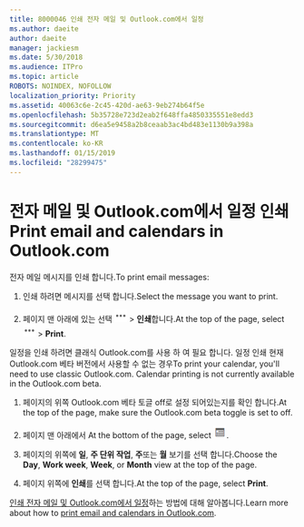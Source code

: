 ```yaml
---
title: 8000046 인쇄 전자 메일 및 Outlook.com에서 일정
ms.author: daeite
author: daeite
manager: jackiesm
ms.date: 5/30/2018
ms.audience: ITPro
ms.topic: article
ROBOTS: NOINDEX, NOFOLLOW
localization_priority: Priority
ms.assetid: 40063c6e-2c45-420d-ae63-9eb274b64f5e
ms.openlocfilehash: 5b35728e723d2eab2f648ffa4850335551e8edd3
ms.sourcegitcommit: d6ea5e9458a2b8ceaab3ac4bd483e1130b9a398a
ms.translationtype: MT
ms.contentlocale: ko-KR
ms.lasthandoff: 01/15/2019
ms.locfileid: "28299475"
---
```

# <a name="print-email-and-calendars-in-outlookcom"></a><span data-ttu-id="30173-102">전자 메일 및 Outlook.com에서 일정 인쇄</span><span class="sxs-lookup"><span data-stu-id="30173-102">Print email and calendars in Outlook.com</span></span>

<span data-ttu-id="30173-103">전자 메일 메시지를 인쇄 합니다.</span><span class="sxs-lookup"><span data-stu-id="30173-103">To print email messages:</span></span>
  
1. <span data-ttu-id="30173-104">인쇄 하려면 메시지를 선택 합니다.</span><span class="sxs-lookup"><span data-stu-id="30173-104">Select the message you want to print.</span></span>
    
2. <span data-ttu-id="30173-105">페이지 맨 아래에 있는 선택 ![더 많은 작업](media/64993e8a-4a62-43b1-aa05-90f5ad4cba54.png) \> **인쇄**합니다.</span><span class="sxs-lookup"><span data-stu-id="30173-105">At the top of the page, select ![More actions](media/64993e8a-4a62-43b1-aa05-90f5ad4cba54.png) \> **Print**.</span></span> 
    
<span data-ttu-id="30173-p101">일정을 인쇄 하려면 클래식 Outlook.com를 사용 하 여 필요 합니다. 일정 인쇄 현재 Outlook.com 베타 버전에서 사용할 수 없는 경우</span><span class="sxs-lookup"><span data-stu-id="30173-p101">To print your calendar, you'll need to use classic Outlook.com. Calendar printing is not currently available in the Outlook.com beta.</span></span>
  
1. <span data-ttu-id="30173-108">페이지의 위쪽 Outlook.com 베타 토글 off로 설정 되어있는지를 확인 합니다.</span><span class="sxs-lookup"><span data-stu-id="30173-108">At the top of the page, make sure the Outlook.com beta toggle is set to off.</span></span>
    
2. <span data-ttu-id="30173-109">페이지 맨 아래에서 </span><span class="sxs-lookup"><span data-stu-id="30173-109">At the bottom of the page, select</span></span> ![일정](media/9e1a821a-c32e-4851-a866-342a39ffdca0.png)<span data-ttu-id="30173-111">.</span><span class="sxs-lookup"><span data-stu-id="30173-111"></span></span>
    
3. <span data-ttu-id="30173-112">페이지의 위쪽에 **일**, **주 단위 작업**, **주**또는 **월** 보기를 선택 합니다.</span><span class="sxs-lookup"><span data-stu-id="30173-112">Choose the **Day**, **Work week**, **Week**, or **Month** view at the top of the page.</span></span> 
    
4. <span data-ttu-id="30173-113">페이지 위쪽에 **인쇄**를 선택 합니다.</span><span class="sxs-lookup"><span data-stu-id="30173-113">At the top of the page, select **Print**.</span></span> 
    
<span data-ttu-id="30173-114">[인쇄 전자 메일 및 Outlook.com에서 일정](https://go.microsoft.com/fwlink/p/?linkid=2001208&amp;clcid=0x409)하는 방법에 대해 알아봅니다.</span><span class="sxs-lookup"><span data-stu-id="30173-114">Learn more about how to [print email and calendars in Outlook.com](https://go.microsoft.com/fwlink/p/?linkid=2001208&amp;clcid=0x409).</span></span>
  

